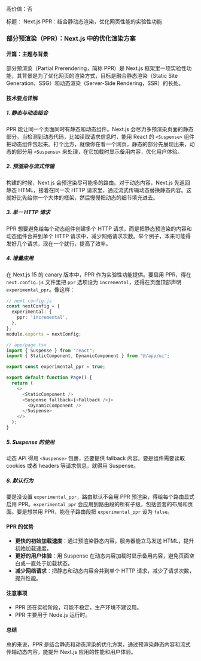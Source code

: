 高价值：否

标题：
Next.js PPR：结合静动态渲染，优化网页性能的实验性功能

### 部分预渲染（PPR）：Next.js 中的优化渲染方案

#### 开篇：主题与背景
部分预渲染（Partial Prerendering，简称 PPR）是 Next.js 框架里一项实验性功能，其背景是为了优化网页的渲染方式，目标是融合静态渲染（Static Site Generation，SSG）和动态渲染（Server-Side Rendering，SSR）的长处。

#### 技术要点详解
##### 1. 静态与动态结合
PPR 能让同一个页面同时有静态和动态组件。Next.js 会尽力多预渲染页面的静态部分。当检测到动态代码，比如读取请求信息时，能用 React 的 `<Suspense>` 组件把动态组件包起来。打个比方，就像你在看一个网页，静态的部分先展现出来，动态的部分用 `<Suspense>` 来处理，在它加载时显示备用内容，优化用户体验。

##### 2. 预渲染与流式传输
构建的时候，Next.js 会预渲染尽可能多的路由。对于动态内容，Next.js 先返回静态 HTML，接着在同一次 HTTP 请求里，通过流式传输动态替换静态内容。这就好比先给你一个大体的框架，然后慢慢把动态的细节填充进去。

##### 3. 单一 HTTP 请求
PPR 想要避免给每个动态组件创建多个 HTTP 请求，而是把静态预渲染的内容和动态组件合并到单个 HTTP 请求中，减少网络请求次数。举个例子，本来可能得发好几个请求，现在一个就行，提高了效率。

##### 4. 增量应用
在 Next.js 15 的 canary 版本中，PPR 作为实验性功能提供。要启用 PPR，得在 `next.config.js` 文件里把 `ppr` 选项设为 `incremental`，还得在页面顶部声明 `experimental_ppr`。像这样：
```typescript
// next.config.js
const nextConfig = {
  experimental: {
    ppr: 'incremental',
  },
};
module.exports = nextConfig;
```
```typescript
// app/page.tsx
import { Suspense } from "react";
import { StaticComponent, DynamicComponent } from "@/app/ui";

export const experimental_ppr = true;

export default function Page() {
  return (
    <>
      <StaticComponent />
      <Suspense fallback={<Fallback />}>
        <DynamicComponent />
      </Suspense>
    </>
  );
}
```

##### 5. Suspense 的使用
动态 API 得用 `<Suspense>` 包裹，还要提供 fallback 内容。要是组件需要读取 cookies 或者 headers 等请求信息，就得用 Suspense。

##### 6. 默认行为
要是没设置 `experimental_ppr`，路由默认不会用 PPR 预渲染，得给每个路由显式启用 PPR。`experimental_ppr` 会应用到路由段的所有子级，包括嵌套的布局和页面。要是想禁用 PPR，能在子路由段把 `experimental_ppr` 设为 `false`。

#### PPR 的优势
- **更快的初始加载速度**：通过预渲染静态内容，服务器能立马发送 HTML，提升初始加载速度。
- **更好的用户体验**：用 Suspense 在动态内容加载时显示备用内容，避免页面空白或一直处于加载状态。
- **减少网络请求**：把静态和动态内容合并到单个 HTTP 请求，减少了请求次数，提升性能。

#### 注意事项
- PPR 还在实验阶段，可能不稳定，生产环境不建议用。
- PPR 主要用于 Node.js 运行时。

#### 总结
总的来说，PPR 是结合静态和动态渲染的优化方案，通过预渲染静态内容和流式传输动态内容，能提升 Next.js 应用的性能和用户体验。